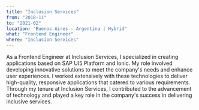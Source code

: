 ```yaml
---
title: "Inclusion Services"
from: "2018-11"
to: "2021-02"
location: "Buenos Aires - Argentina | Hybrid"
what: "Frontend Engineer"
where: "Inclusion Services"
---
```


As a Frontend Engineer at Inclusion Services, I specialized in creating applications based on SAP UI5 Platform and Ionic. My role involved developing innovative solutions to meet the company's needs and enhance user experiences. I worked extensively with these technologies to deliver high-quality, responsive applications that catered to various requirements. Through my tenure at Inclusion Services, I contributed to the advancement of technology and played a key role in the company's success in delivering inclusive services.
